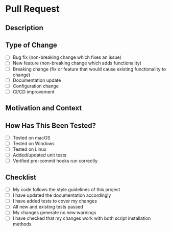 # Pull Request

## Description
<!-- Provide a brief description of the changes in this PR -->

## Type of Change
<!-- Mark the appropriate option with an [x] -->
- [ ] Bug fix (non-breaking change which fixes an issue)
- [ ] New feature (non-breaking change which adds functionality)
- [ ] Breaking change (fix or feature that would cause existing functionality to change)
- [ ] Documentation update
- [ ] Configuration change
- [ ] CI/CD improvement

## Motivation and Context
<!-- Why is this change required? What problem does it solve? -->

## How Has This Been Tested?
<!-- Please describe the tests that you ran to verify your changes -->
- [ ] Tested on macOS
- [ ] Tested on Windows
- [ ] Tested on Linux
- [ ] Added/updated unit tests
- [ ] Verified pre-commit hooks run correctly

## Checklist
<!-- Mark the appropriate options with an [x] -->
- [ ] My code follows the style guidelines of this project
- [ ] I have updated the documentation accordingly
- [ ] I have added tests to cover my changes
- [ ] All new and existing tests passed
- [ ] My changes generate no new warnings
- [ ] I have checked that my changes work with both script installation methods
